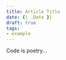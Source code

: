```yaml
---
title: Article Title
date: {{ .Date }}
draft: true
tags:
- example
---
```


Code is poetry...

<!--more-->
